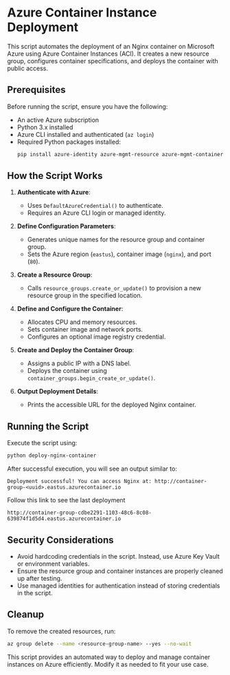 # Azure Container Instance Deployment

This script automates the deployment of an Nginx container on Microsoft Azure using Azure Container Instances (ACI). It creates a new resource group, configures container specifications, and deploys the container with public access.

## Prerequisites

Before running the script, ensure you have the following:

- An active Azure subscription
- Python 3.x installed
- Azure CLI installed and authenticated (`az login`)
- Required Python packages installed:
  ```sh
  pip install azure-identity azure-mgmt-resource azure-mgmt-containerinstance
  ```

## How the Script Works

1. **Authenticate with Azure**:

   - Uses `DefaultAzureCredential()` to authenticate.
   - Requires an Azure CLI login or managed identity.

2. **Define Configuration Parameters**:

   - Generates unique names for the resource group and container group.
   - Sets the Azure region (`eastus`), container image (`nginx`), and port (`80`).

3. **Create a Resource Group**:

   - Calls `resource_groups.create_or_update()` to provision a new resource group in the specified location.

4. **Define and Configure the Container**:

   - Allocates CPU and memory resources.
   - Sets container image and network ports.
   - Configures an optional image registry credential.

5. **Create and Deploy the Container Group**:

   - Assigns a public IP with a DNS label.
   - Deploys the container using `container_groups.begin_create_or_update()`.

6. **Output Deployment Details**:
   - Prints the accessible URL for the deployed Nginx container.

## Running the Script

Execute the script using:

```sh
python deploy-nginx-container
```

After successful execution, you will see an output similar to:

```
Deployment successful! You can access Nginx at: http://container-group-<uuid>.eastus.azurecontainer.io
```

Follow this link to see the last deployment

```
http://container-group-cdbe2291-1103-48c6-8c08-639874f1d5d4.eastus.azurecontainer.io
```

## Security Considerations

- Avoid hardcoding credentials in the script. Instead, use Azure Key Vault or environment variables.
- Ensure the resource group and container instances are properly cleaned up after testing.
- Use managed identities for authentication instead of storing credentials in the script.

## Cleanup

To remove the created resources, run:

```sh
az group delete --name <resource-group-name> --yes --no-wait
```

This script provides an automated way to deploy and manage container instances on Azure efficiently. Modify it as needed to fit your use case.
